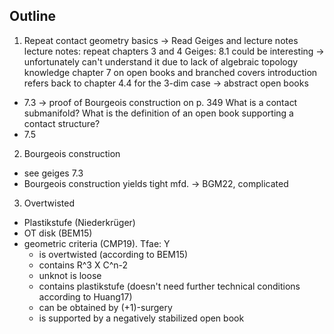 ## Outline

1. Repeat contact geometry basics
-> Read Geiges and lecture notes
lecture notes:
repeat chapters 3 and 4 
Geiges:
8.1 could be interesting -> unfortunately can't understand it due to lack of algebraic topology knowledge
chapter 7 on open books and branched covers
introduction refers back to chapter 4.4 for the 3-dim case
-> abstract open books
- 7.3 -> proof of Bourgeois construction on p. 349
What is a contact submanifold?
What is the definition of an open book supporting a contact structure?
- 7.5
2. Bourgeois construction
- see geiges 7.3
- Bourgeois construction yields tight mfd. -> BGM22, complicated
3. Overtwisted
- Plastikstufe (Niederkrüger)
- OT disk (BEM15)
- geometric criteria (CMP19). Tfae: Y
    - is overtwisted (according to BEM15)
    - contains R^3 X C^n-2
    - unknot is loose
    - contains plastikstufe (doesn't need further technical conditions according to Huang17)
    - can be obtained by (+1)-surgery
    - is supported by a negatively stabilized open book

